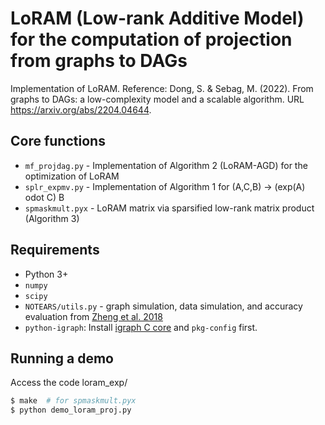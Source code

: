 # LoRAM (Low-rank Additive Model) for the computation of projection from graphs to DAGs

Implementation of LoRAM. Reference: Dong, S. & Sebag, M. (2022). From graphs to DAGs: a low-complexity model and a scalable algorithm. URL https://arxiv.org/abs/2204.04644. 

## Core functions  

- `mf_projdag.py` - Implementation of Algorithm 2 (LoRAM-AGD) for the optimization of LoRAM 
- `splr_expmv.py` - Implementation of Algorithm 1 for (A,C,B) -> (exp(A) odot C) B
- `spmaskmult.pyx` - LoRAM matrix via sparsified low-rank matrix product (Algorithm 3) 


## Requirements

- Python 3+
- `numpy`
- `scipy`
- `NOTEARS/utils.py` - graph simulation, data simulation, and accuracy evaluation from [Zheng et al. 2018](https://github.com/xunzheng/notears)
- `python-igraph`: Install [igraph C core](https://igraph.org/c/) and `pkg-config` first.


## Running a demo
Access the code  loram_exp/

```bash
$ make  # for spmaskmult.pyx 
$ python demo_loram_proj.py
```


